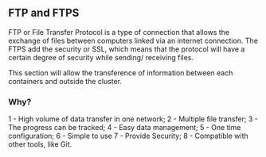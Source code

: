 ## FTP and FTPS

FTP or File Transfer Protocol is a type of connection that allows the exchange of files between computers linked via an internet connection.
The FTPS add the security or SSL, which means that the protocol will have a certain degree of security while sending/ receiving files.

This section will allow the transference of information between each containers and outside the cluster.

### Why?

1 - High volume of data transfer in one network;
2 - Multiple file transfer;
3 - The progress can be tracked;
4 - Easy data management;
5 - One time configuration;
6 - Simple to use
7 - Provide Security;
8 - Compatible with other tools, like Git.